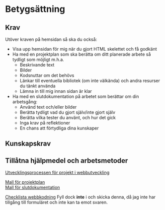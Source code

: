 # Betygsättning

## Krav

Utöver kraven på hemsidan så ska du också:
* Visa upp hemsidan för mig när du gjort HTML skelettet och få godkänt
* Ha med en projektplan som ska berätta om ditt planerade arbete så tydligt som möjligt m.h.a.
  * Beskrivande text
  * Bilder
  * Kodsnuttar om det behövs
  * Länkar till eventuella bibliotek (om inte välkända) och andra resurser du tänkt använda
  * Lämna in till mig innan sidan är klar
* Ha med en slutdokumentation på arbetet som berättar om din arbetsgång:
  * Använd text och/eller bilder
  * Berätta tydligt vad du gjort själv/inte gjort själv
  * Berätta vilka tester du använt, och hur det gick
  * Inga krav på reflektioner
  * En chans att förtydliga dina kunskaper

## Kunskapskrav

## Tillåtna hjälpmedel och arbetsmetoder

[Utvecklingsprocessen för projekt i webbutveckling](https://twiggy.smutje.se/index.php/Utvecklingssprocessen_f%C3%B6r_projekt_i_webbutveckling)  

[Mall för projektplan](https://docs.google.com/document/d/1EiGoW79idzDAf2en_7ai8d5I3Tc44XyoIvbYNjYyGYA/edit)  
[Mall för slutdokumentation](https://docs.google.com/document/d/1qfuq050ps7Jzsz3yauU6_zd-FYoZbWlJJ_QjXcJOjKY/edit)

[Checklista webbkodning](https://docs.google.com/forms/d/e/1FAIpQLSdelCfvgIhgti7ixSxFyyWOsOCTPsvaOjewxQcjtkIXadH16g/viewform?c=0&w=1) Fyll dock **inte** i och skicka denna, då jag inte har tillgång till formuläret och inte kan ta emot svaren.



